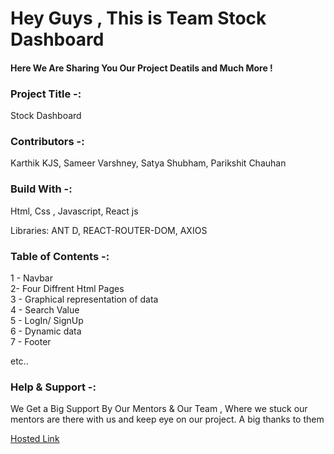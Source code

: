 <h1> Hey Guys , This is Team Stock Dashboard </h1>
<h4> Here We Are Sharing You Our Project Deatils and Much More ! </h4>

<h3> Project Title  -:</h3>
<p> Stock Dashboard <p>

<h3> Contributors  -:</h3>
<p> Karthik KJS, Sameer Varshney,  Satya Shubham, Parikshit Chauhan <p>

<h3> Build With  -:</h3>
<p> Html, Css , Javascript, React js </p>
<p> Libraries: ANT D, REACT-ROUTER-DOM, AXIOS</p>

<h3> Table of Contents  -:</h3>
<p> 
1 - Navbar <br>
2-  Four Diffrent Html Pages<br>
3 - Graphical representation of data<br>
4 - Search Value<br>
5 - LogIn/ SignUp<br>
6 - Dynamic data<br>
7 - Footer<br>

etc..

 </p>

<h3> Help & Support -:</h3>
<p> We Get a Big Support By Our Mentors & Our Team , Where we stuck our mentors are there with us and keep eye on our project. A big thanks to them </p>

<a href='https://digikull-react-dashboard.netlify.app/'>Hosted Link</a>